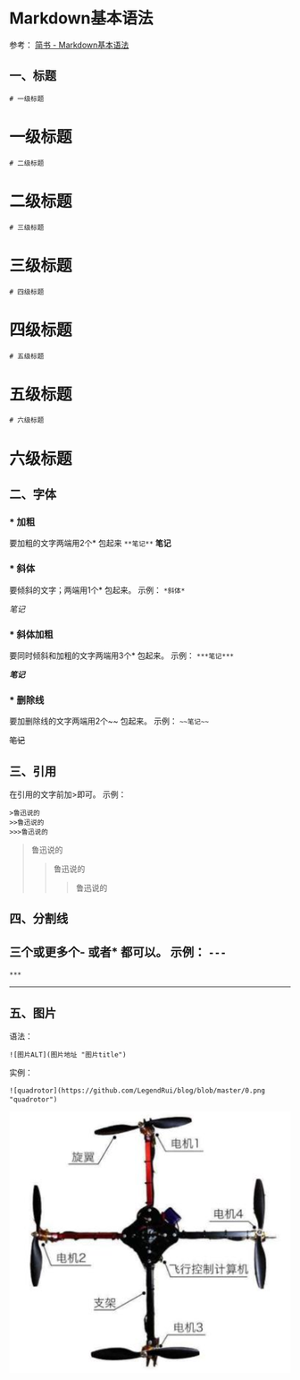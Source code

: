 # Markdown基本语法
参考：
[简书 - Markdown基本语法](https://www.jianshu.com/p/191d1e21f7ed)

## 一、标题

`# 一级标题`
# 一级标题

`# 二级标题`
# 二级标题

`# 三级标题`
# 三级标题

`# 四级标题`
# 四级标题

`# 五级标题`
# 五级标题

`# 六级标题`
# 六级标题

## 二、字体

### * 加粗
要加粗的文字两端用2个* 包起来
`**笔记**`
**笔记**

### * 斜体
要倾斜的文字；两端用1个* 包起来。
示例：
`*斜体*`

*笔记*

### * 斜体加粗
要同时倾斜和加粗的文字两端用3个* 包起来。
示例：
`***笔记***`

***笔记***

### * 删除线
要加删除线的文字两端用2个~~ 包起来。
示例：
`~~笔记~~`

~~笔记~~

## 三、引用

在引用的文字前加>即可。
示例：
```
>鲁迅说的
>>鲁迅说的
>>>鲁迅说的
```
>鲁迅说的
>>鲁迅说的
>>>鲁迅说的

## 四、分割线

三个或更多个- 或者* 都可以。
示例：
`---`
---
`***`
***

## 五、图片
语法：
```
![图片ALT](图片地址 "图片title")
```
实例：
```
![quadrotor](https://github.com/LegendRui/blog/blob/master/0.png "quadrotor")
```
![quadrotor](https://github.com/LegendRui/blog/blob/master/0.png "quadrotor")
